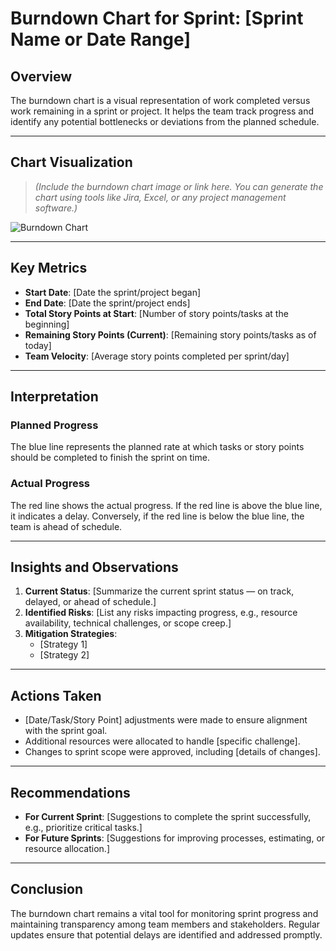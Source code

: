 # Burndown Chart for Sprint: [Sprint Name or Date Range]

## Overview
The burndown chart is a visual representation of work completed versus work remaining in a sprint or project. It helps the team track progress and identify any potential bottlenecks or deviations from the planned schedule.

---

## Chart Visualization
> *(Include the burndown chart image or link here. You can generate the chart using tools like Jira, Excel, or any project management software.)*

![Burndown Chart](path_to_image_or_link)

---

## Key Metrics
- **Start Date**: [Date the sprint/project began]
- **End Date**: [Date the sprint/project ends]
- **Total Story Points at Start**: [Number of story points/tasks at the beginning]
- **Remaining Story Points (Current)**: [Remaining story points/tasks as of today]
- **Team Velocity**: [Average story points completed per sprint/day]

---

## Interpretation
### Planned Progress
The blue line represents the planned rate at which tasks or story points should be completed to finish the sprint on time.

### Actual Progress
The red line shows the actual progress. If the red line is above the blue line, it indicates a delay. Conversely, if the red line is below the blue line, the team is ahead of schedule.

---

## Insights and Observations
1. **Current Status**: [Summarize the current sprint status — on track, delayed, or ahead of schedule.]
2. **Identified Risks**: [List any risks impacting progress, e.g., resource availability, technical challenges, or scope creep.]
3. **Mitigation Strategies**: 
   - [Strategy 1]
   - [Strategy 2]

---

## Actions Taken
- [Date/Task/Story Point] adjustments were made to ensure alignment with the sprint goal.
- Additional resources were allocated to handle [specific challenge].
- Changes to sprint scope were approved, including [details of changes].

---

## Recommendations
- **For Current Sprint**: [Suggestions to complete the sprint successfully, e.g., prioritize critical tasks.]
- **For Future Sprints**: [Suggestions for improving processes, estimating, or resource allocation.]

---

## Conclusion
The burndown chart remains a vital tool for monitoring sprint progress and maintaining transparency among team members and stakeholders. Regular updates ensure that potential delays are identified and addressed promptly.
